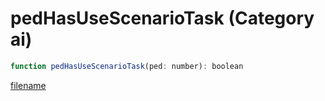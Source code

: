 # pedHasUseScenarioTask (Category ai)

```js
function pedHasUseScenarioTask(ped: number): boolean
```

[filename](pedHasUseScenarioTask_m.md ':include')